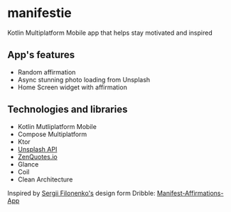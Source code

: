 # manifestie
Kotlin Multiplatform Mobile app that helps stay motivated and inspired

## App's features
* Random affirmation
* Async stunning photo loading from Unsplash
* Home Screen widget with affirmation

## Technologies and libraries
* Kotlin Mutliplatform Mobile
* Compose Multiplatform
* Ktor
* [Unsplash API](https://unsplash.com/developers)
* [ZenQuotes.io](https://zenquotes.io/)
* Glance
* Coil
* Clean Architecture

 Inspired by [Sergii Filonenko's](https://dribbble.com/ffiill) design form Dribble: [Manifest-Affirmations-App](https://dribbble.com/shots/15826725-Manifest-Affirmations-App)
